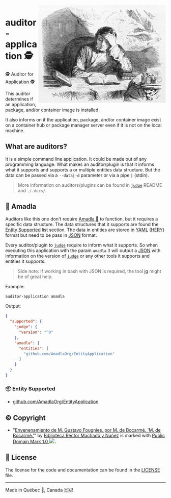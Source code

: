 <img src=".assets/auditor.jpg" alt="Electronics photo" style="width: 400px;" align="right">

# auditor-application 🕵
🕵 Auditor for Application 🕵

This auditor determines if an application, package, and/or container image is installed.

It also informs on if the application, package, and/or container image exist on a container hub or package manager
server even if it is not on the local machine.

## What are auditors?
It is a simple command line application. It could be made out of any programming language. What makes an auditor/plugin
is that it informs what it supports and supports a or multiple entities data structure. But the data can be passed via
a `--data|-d` parameter or via a pipe `|` (stdin).

> More information on auditors/plugins can be found in [`judge`](https://github.com/AmadlaOrg/judge) README and
> `./.docs/`.

## 🐰 Amadla
Auditors like this one don't require [Amadla 🐰](https://amadla.org/) to function, but it requires a specific data
structure. The data structures that it supports are found the [Entity Supported](#-entity-supported) list section. The
data in entities are stored in [YAML](https://yaml.org/) ([HERY](https://github.com/AmadlaOrg/hery)) format but need to
be pass in [JSON](https://www.json.org/) format.

Every auditor/plugin to [`judge`](https://github.com/AmadlaOrg/judge) require to inform what it supports. So when
executing this application with the param `amadla` it will output a [JSON](https://www.json.org/) with information on
the version of [`judge`](https://github.com/AmadlaOrg/judge) or any other tools it supports and entities it supports.

> Side note: If working in bash with JSON is required, the tool [jq](https://jqlang.github.io/jq/) might be of great
> help.

Example:
```bash
auditor-application amadla
```

Output:
```json
{
  "supported": {
    "judge": {
      "version": "^0"
    },
    "amadla": {
      "entities": [
        "github.com/AmadlaOrg/EntityApplication"
      ]
    }
  }
}
```

### 📦 Entity Supported
- [github.com/AmadlaOrg/EntityApplication](https://github.com/AmadlaOrg/EntityApplication)

## ©️ Copyright
- "<a rel="noopener noreferrer" href="https://www.flickr.com/photos/37667416@N04/6875042129">Envenenamiento de M. Gustavo Fougnies, por M. de Bocarmé. &#039;M. de Bocarmé.&#039;</a>" by <a rel="noopener noreferrer" href="https://www.flickr.com/photos/37667416@N04">Biblioteca Rector Machado y Nuñez</a> is marked with <a rel="noopener noreferrer" href="https://creativecommons.org/publicdomain/mark/1.0/?ref=openverse">Public Domain Mark 1.0 <img src="https://mirrors.creativecommons.org/presskit/icons/pd.svg" style="height: 1em; margin-right: 0.125em; display: inline;" /></a>.

## :scroll: License

The license for the code and documentation can be found in the [LICENSE](./LICENSE) file.

---

Made in Québec 🏴󠁣󠁡󠁱󠁣󠁿, Canada 🇨🇦!
